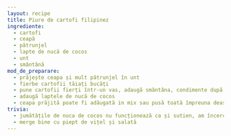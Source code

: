 ```yaml
---
layout: recipe
title: Piure de cartofi filipinez
ingrediente:
  - cartofi
  - ceapă
  - pătrunjel
  - lapte de nucă de cocos
  - unt
  - smântână
mod_de_preparare:
  - prăjește ceapa și mult pătrunjel în unt
  - fierbe cartofii tăiați bucăți
  - pune cartofii fierți într-un vas, adaugă smântâna, condimente după gust și amestecă (cu mixerul e mai ușor)
  - adaugă laptele de nucă de cocos
  - ceapa prăjită poate fi adăugată in mix sau pusă toată împreuna deasupra cartofilor pentru un aspect fancy
trivia:
  - jumătățile de nuca de cocos nu funcționează ca și sutien, am încercat :(
  - merge bine cu piept de vițel și salată
---
```


